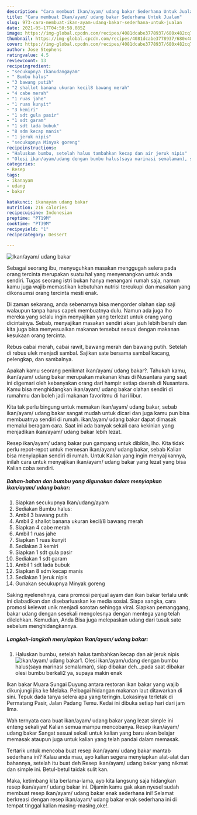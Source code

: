 ```yaml
---
description: "Cara membuat Ikan/ayam/ udang bakar Sederhana Untuk Jualan"
title: "Cara membuat Ikan/ayam/ udang bakar Sederhana Untuk Jualan"
slug: 973-cara-membuat-ikan-ayam-udang-bakar-sederhana-untuk-jualan
date: 2021-05-17T04:50:58.085Z
image: https://img-global.cpcdn.com/recipes/4081dcabe3778937/680x482cq70/ikanayam-udang-bakar-foto-resep-utama.jpg
thumbnail: https://img-global.cpcdn.com/recipes/4081dcabe3778937/680x482cq70/ikanayam-udang-bakar-foto-resep-utama.jpg
cover: https://img-global.cpcdn.com/recipes/4081dcabe3778937/680x482cq70/ikanayam-udang-bakar-foto-resep-utama.jpg
author: Jose Stephens
ratingvalue: 4.5
reviewcount: 13
recipeingredient:
- "secukupnya Ikanudangayam"
- " Bumbu halus"
- "3 bawang putih"
- "2 shallot banana ukuran kecil8 bawang merah"
- "4 cabe merah"
- "1 ruas jahe"
- "1 ruas kunyit"
- "3 kemiri"
- "1 sdt gula pasir"
- "1 sdt garam"
- "1 sdt lada bubuk"
- "8 sdm kecap manis"
- "1 jeruk nipis"
- "secukupnya Minyak goreng"
recipeinstructions:
- "Haluskan bumbu, setelah halus tambahkan kecap dan air jeruk nipis"
- "Olesi ikan/ayam/udang dengan bumbu halus(saya marinasi semalaman), siap dibakar deh...pada saat dibakar olesi bumbu berkali2 ya, supaya makin enak"
categories:
- Resep
tags:
- ikanayam
- udang
- bakar

katakunci: ikanayam udang bakar 
nutrition: 216 calories
recipecuisine: Indonesian
preptime: "PT19M"
cooktime: "PT39M"
recipeyield: "1"
recipecategory: Dessert

---
```



![Ikan/ayam/ udang bakar](https://img-global.cpcdn.com/recipes/4081dcabe3778937/680x482cq70/ikanayam-udang-bakar-foto-resep-utama.jpg)

Sebagai seorang ibu, menyuguhkan masakan menggugah selera pada orang tercinta merupakan suatu hal yang menyenangkan untuk anda sendiri. Tugas seorang istri bukan hanya menangani rumah saja, namun kamu juga wajib memastikan kebutuhan nutrisi tercukupi dan masakan yang dikonsumsi orang tercinta mesti enak.

Di zaman  sekarang, anda sebenarnya bisa mengorder olahan siap saji walaupun tanpa harus capek membuatnya dulu. Namun ada juga lho mereka yang selalu ingin menyajikan yang terlezat untuk orang yang dicintainya. Sebab, menyajikan masakan sendiri akan jauh lebih bersih dan kita juga bisa menyesuaikan makanan tersebut sesuai dengan makanan kesukaan orang tercinta. 

Rebus cabai merah, cabai rawit, bawang merah dan bawang putih. Setelah di rebus ulek menjadi sambal. Sajikan sate bersama sambal kacang, pelengkap, dan sambalnya.

Apakah kamu seorang penikmat ikan/ayam/ udang bakar?. Tahukah kamu, ikan/ayam/ udang bakar merupakan makanan khas di Nusantara yang saat ini digemari oleh kebanyakan orang dari hampir setiap daerah di Nusantara. Kamu bisa menghidangkan ikan/ayam/ udang bakar olahan sendiri di rumahmu dan boleh jadi makanan favoritmu di hari libur.

Kita tak perlu bingung untuk memakan ikan/ayam/ udang bakar, sebab ikan/ayam/ udang bakar sangat mudah untuk dicari dan juga kamu pun bisa membuatnya sendiri di rumah. ikan/ayam/ udang bakar dapat dimasak memalui beragam cara. Saat ini ada banyak sekali cara kekinian yang menjadikan ikan/ayam/ udang bakar lebih lezat.

Resep ikan/ayam/ udang bakar pun gampang untuk dibikin, lho. Kita tidak perlu repot-repot untuk memesan ikan/ayam/ udang bakar, sebab Kalian bisa menyiapkan sendiri di rumah. Untuk Kalian yang ingin menyajikannya, inilah cara untuk menyajikan ikan/ayam/ udang bakar yang lezat yang bisa Kalian coba sendiri.

<!--inarticleads1-->

##### Bahan-bahan dan bumbu yang digunakan dalam menyiapkan Ikan/ayam/ udang bakar:

1. Siapkan secukupnya Ikan/udang/ayam
1. Sediakan  Bumbu halus:
1. Ambil 3 bawang putih
1. Ambil 2 shallot banana ukuran kecil/8 bawang merah
1. Siapkan 4 cabe merah
1. Ambil 1 ruas jahe
1. Siapkan 1 ruas kunyit
1. Sediakan 3 kemiri
1. Siapkan 1 sdt gula pasir
1. Sediakan 1 sdt garam
1. Ambil 1 sdt lada bubuk
1. Siapkan 8 sdm kecap manis
1. Sediakan 1 jeruk nipis
1. Gunakan secukupnya Minyak goreng


Saking nyelenehnya, cara promosi penjual ayam dan ikan bakar terlalu unik ini diabadikan dan disebarluaskan ke media sosial. Siapa sangka, cara promosi kelewat unik menjadi sorotan sehingga viral. Siapkan pemanggang, bakar udang dengan sesekali mengolesnya dengan mentega yang telah dilelehkan. Kemudian, Anda Bisa juga melepaskan udang dari tusuk sate sebelum menghidangkannya. 

<!--inarticleads2-->

##### Langkah-langkah menyiapkan Ikan/ayam/ udang bakar:

1. Haluskan bumbu, setelah halus tambahkan kecap dan air jeruk nipis
<img src="https://img-global.cpcdn.com/steps/d082060e99040604/160x128cq70/ikanayam-udang-bakar-langkah-memasak-1-foto.jpg" alt="Ikan/ayam/ udang bakar">1. Olesi ikan/ayam/udang dengan bumbu halus(saya marinasi semalaman), siap dibakar deh...pada saat dibakar olesi bumbu berkali2 ya, supaya makin enak


Ikan bakar Muara Sungai Duyung antara restoran ikan bakar yang wajib dikunjungi jika ke Melaka. Pelbagai hidangan makanan laut ditawarkan di sini. Tepuk dada tanya selera apa yang teringin. Lokasinya terletak di Permatang Pasir, Jalan Padang Temu. Kedai ini dibuka setiap hari dari jam lima. 

Wah ternyata cara buat ikan/ayam/ udang bakar yang lezat simple ini enteng sekali ya! Kalian semua mampu mencobanya. Resep ikan/ayam/ udang bakar Sangat sesuai sekali untuk kalian yang baru akan belajar memasak ataupun juga untuk kalian yang telah pandai dalam memasak.

Tertarik untuk mencoba buat resep ikan/ayam/ udang bakar mantab sederhana ini? Kalau anda mau, ayo kalian segera menyiapkan alat-alat dan bahannya, setelah itu buat deh Resep ikan/ayam/ udang bakar yang nikmat dan simple ini. Betul-betul taidak sulit kan. 

Maka, ketimbang kita berlama-lama, ayo kita langsung saja hidangkan resep ikan/ayam/ udang bakar ini. Dijamin kamu gak akan nyesel sudah membuat resep ikan/ayam/ udang bakar enak sederhana ini! Selamat berkreasi dengan resep ikan/ayam/ udang bakar enak sederhana ini di tempat tinggal kalian masing-masing,oke!.

